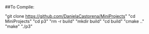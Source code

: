 ##To Compile:

"git clone https://github.com/DanielaCastorena/MiniProjects"
"cd MiniProjects"
"cd p3"
"rm -r build"
"mkdir build"
"cd build"
"cmake .."
"make"
"./p3"
